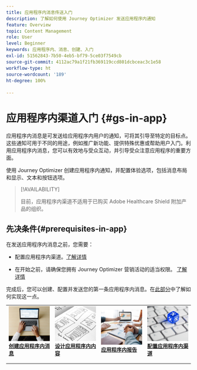 ```yaml
---
title: 应用程序内消息传送入门
description: 了解如何使用 Journey Optimizer 发送应用程序内通知
feature: Overview
topic: Content Management
role: User
level: Beginner
keywords: 应用程序内、消息、创建、入门
exl-id: 51562843-7b50-4eb5-bf79-5ce03f7549cb
source-git-commit: 4112ac79a1f21fb369119ccd801dcbceac3c1e58
workflow-type: ht
source-wordcount: '189'
ht-degree: 100%

---
```


# 应用程序内渠道入门 {#gs-in-app}

应用程序内消息是可发送给应用程序内用户的通知，可将其引导至特定的目标点。这些通知可用于不同的用途，例如推广新功能、提供特殊优惠或帮助用户入门。利用应用程序内消息，您可以有效地与受众互动，并引导受众注意应用程序的重要方面。

使用 Journey Optimizer 创建应用程序内通知，并配置体验选项，包括消息布局和显示、文本和按钮选项。

>[!AVAILABILITY]
>
>目前，应用程序内渠道不适用于已购买 Adobe Healthcare Shield 附加产品的组织。
>

## 先决条件{#prerequisites-in-app}

在发送应用程序内消息之前，您需要：

* 配置应用程序内渠道。[了解详情](inapp-configuration.md)

* 在开始之前，请确保您拥有 Journey Optimizer 营销活动的适当权限。 [了解详情](../campaigns/get-started-with-campaigns.md#campaign-prerequisites)

完成后，您可以创建、配置并发送您的第一条应用程序内消息。在[此部分](create-in-app.md)中了解如何实现这一点。

<table style="table-layout:fixed"><tr style="border: 0;">
<td>
<a href="create-in-app.md">
<img alt="潜在客户" src="../assets/do-not-localize/inapp-create.jpeg">
</a>
<div><a href="create-in-app.md"><strong>创建应用程序内消息</strong>
</div>
<p>
</td>
<td>
<a href="design-in-app.md">
<img alt="不频繁" src="../assets/do-not-localize/inapp-design.jpg">
</a>
<div>
<a href="design-in-app.md"><strong>设计应用程序内内容</strong></a>
</div>
<p></td>
<td>
<a href="../reports/campaign-global-report.md#inapp-global">
<img alt="验证" src="../assets/do-not-localize/inapp-report.jpg">
</a>
<div>
<a href="../reports/campaign-global-report.md#inapp-global"><strong>应用程序内报告</strong></a>
</div>
<p>
</td>
<td>
<a href="inapp-configuration.md">
<img alt="验证" src="../assets/do-not-localize/inapp-config.jpg">
</a>
<div>
<a href="inapp-configuration.md"><strong>配置应用程序内渠道</strong></a>
</div>
<p>
</td>
</tr></table>
